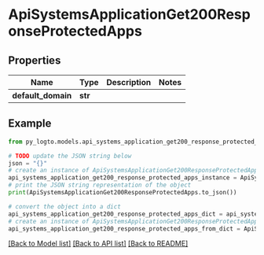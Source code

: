 # ApiSystemsApplicationGet200ResponseProtectedApps


## Properties

Name | Type | Description | Notes
------------ | ------------- | ------------- | -------------
**default_domain** | **str** |  | 

## Example

```python
from py_logto.models.api_systems_application_get200_response_protected_apps import ApiSystemsApplicationGet200ResponseProtectedApps

# TODO update the JSON string below
json = "{}"
# create an instance of ApiSystemsApplicationGet200ResponseProtectedApps from a JSON string
api_systems_application_get200_response_protected_apps_instance = ApiSystemsApplicationGet200ResponseProtectedApps.from_json(json)
# print the JSON string representation of the object
print(ApiSystemsApplicationGet200ResponseProtectedApps.to_json())

# convert the object into a dict
api_systems_application_get200_response_protected_apps_dict = api_systems_application_get200_response_protected_apps_instance.to_dict()
# create an instance of ApiSystemsApplicationGet200ResponseProtectedApps from a dict
api_systems_application_get200_response_protected_apps_from_dict = ApiSystemsApplicationGet200ResponseProtectedApps.from_dict(api_systems_application_get200_response_protected_apps_dict)
```
[[Back to Model list]](../README.md#documentation-for-models) [[Back to API list]](../README.md#documentation-for-api-endpoints) [[Back to README]](../README.md)


